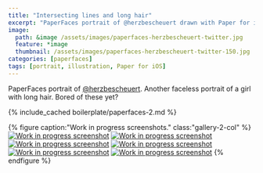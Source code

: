 ```yaml
---
title: "Intersecting lines and long hair"
excerpt: "PaperFaces portrait of @herzbescheuert drawn with Paper for iOS on an iPad."
image: 
  path: &image /assets/images/paperfaces-herzbescheuert-twitter.jpg 
  feature: *image
  thumbnail: /assets/images/paperfaces-herzbescheuert-twitter-150.jpg
categories: [paperfaces]
tags: [portrait, illustration, Paper for iOS]
---
```


PaperFaces portrait of [@herzbescheuert](https://twitter.com/herzbescheuert). Another faceless portrait of a girl with long hair. Bored of these yet?

{% include_cached boilerplate/paperfaces-2.md %}

{% figure caption:"Work in progress screenshots." class:"gallery-2-col" %}
[![Work in progress screenshot](/assets/images/paperfaces-herzbescheuert-process-1-600.jpg)](/assets/images/paperfaces-herzbescheuert-process-1-lg.jpg)
[![Work in progress screenshot](/assets/images/paperfaces-herzbescheuert-process-2-600.jpg)](/assets/images/paperfaces-herzbescheuert-process-2-lg.jpg)
[![Work in progress screenshot](/assets/images/paperfaces-herzbescheuert-process-3-600.jpg)](/assets/images/paperfaces-herzbescheuert-process-3-lg.jpg)
[![Work in progress screenshot](/assets/images/paperfaces-herzbescheuert-process-4-600.jpg)](/assets/images/paperfaces-herzbescheuert-process-4-lg.jpg)
[![Work in progress screenshot](/assets/images/paperfaces-herzbescheuert-process-5-600.jpg)](/assets/images/paperfaces-herzbescheuert-process-5-lg.jpg)
[![Work in progress screenshot](/assets/images/paperfaces-herzbescheuert-process-6-600.jpg)](/assets/images/paperfaces-herzbescheuert-process-6-lg.jpg)
{% endfigure %}
